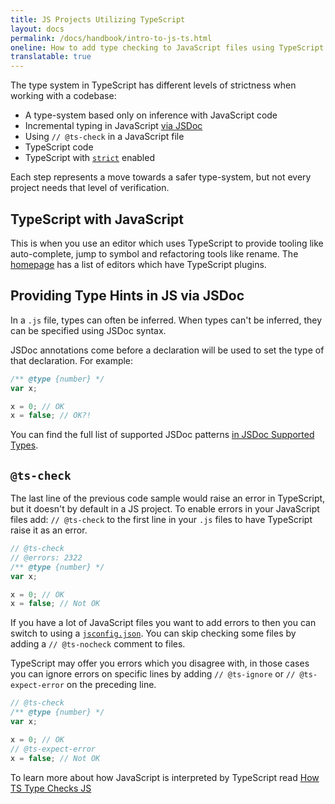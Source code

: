 ```yaml
---
title: JS Projects Utilizing TypeScript
layout: docs
permalink: /docs/handbook/intro-to-js-ts.html
oneline: How to add type checking to JavaScript files using TypeScript
translatable: true
---
```


The type system in TypeScript has different levels of strictness when working with a codebase:

- A type-system based only on inference with JavaScript code
- Incremental typing in JavaScript [via JSDoc](/docs/handbook/jsdoc-supported-types.html)
- Using `// @ts-check` in a JavaScript file
- TypeScript code
- TypeScript with [`strict`](/tsconfig#strict) enabled

Each step represents a move towards a safer type-system, but not every project needs that level of verification.

## TypeScript with JavaScript

This is when you use an editor which uses TypeScript to provide tooling like auto-complete, jump to symbol and refactoring tools like rename.
The [homepage](/) has a list of editors which have TypeScript plugins.

## Providing Type Hints in JS via JSDoc

In a `.js` file, types can often be inferred. When types can't be inferred, they can be specified using JSDoc syntax.

JSDoc annotations come before a declaration will be used to set the type of that declaration. For example:

```js
/** @type {number} */
var x;

x = 0; // OK
x = false; // OK?!
```

You can find the full list of supported JSDoc patterns [in JSDoc Supported Types](/docs/handbook/jsdoc-supported-types.html).

## `@ts-check`

The last line of the previous code sample would raise an error in TypeScript, but it doesn't by default in a JS project.
To enable errors in your JavaScript files add: `// @ts-check` to the first line in your `.js` files to have TypeScript raise it as an error.

```js
// @ts-check
// @errors: 2322
/** @type {number} */
var x;

x = 0; // OK
x = false; // Not OK
```

If you have a lot of JavaScript files you want to add errors to then you can switch to using a [`jsconfig.json`](/docs/handbook/tsconfig-json.html).
You can skip checking some files by adding a `// @ts-nocheck` comment to files.

TypeScript may offer you errors which you disagree with, in those cases you can ignore errors on specific lines by adding `// @ts-ignore` or `// @ts-expect-error` on the preceding line.

```js
// @ts-check
/** @type {number} */
var x;

x = 0; // OK
// @ts-expect-error
x = false; // Not OK
```

To learn more about how JavaScript is interpreted by TypeScript read [How TS Type Checks JS](/docs/handbook/type-checking-javascript-files.html)
